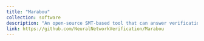 ```yaml
---
title: "Marabou"
collection: software
description: "An open-source SMT-based tool that can answer verification queries over neural networks"
link: https://github.com/NeuralNetworkVerification/Marabou
---
```


